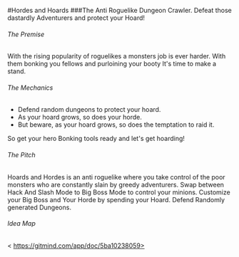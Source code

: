 #Hordes and Hoards
###The Anti Roguelike Dungeon Crawler.
Defeat those dastardly Adventurers and protect your Hoard!

###### The Premise
With the rising popularity of roguelikes a monsters job is ever harder.
With them bonking you fellows and purloining your booty It's time to make a stand.

###### The Mechanics
* Defend random dungeons to protect your hoard.
* As your hoard grows, so does your horde.
* But beware, as your hoard grows, so does the temptation to raid it.

So get your hero Bonking tools ready and let's get hoarding!

###### The Pitch
Hoards and Hordes is an anti roguelike where you take control of the poor monsters who are constantly slain by greedy adventurers. 
Swap between Hack And Slash Mode to Big Boss Mode to control your minions.
Customize your Big Boss and Your Horde by spending your Hoard.
Defend Randomly generated Dungeons.


###### Idea Map
<
https://gitmind.com/app/doc/5ba10238059>

